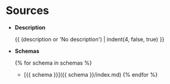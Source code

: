 # Sources

<div class="grid cards" markdown>

-   **Description**

    {{ (description or '<span style="color: var(--md-default-fg-color--lighter);">No description</span>') | indent(4, false, true) }}

</div>


<div class="grid cards" markdown>

-   **Schemas**

    {% for schema in schemas %}
    - [{{ schema }}]({{ schema }}/index.md)
    {% endfor %}

</div>
